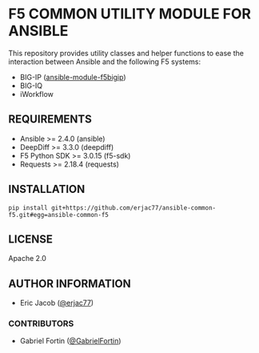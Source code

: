 # F5 COMMON UTILITY MODULE FOR ANSIBLE

This repository provides utility classes and helper functions to ease the interaction between Ansible and the following F5 systems:

* BIG-IP ([ansible-module-f5bigip](https://github.com/erjac77/ansible-module-f5bigip))
* BIG-IQ
* iWorkflow

## REQUIREMENTS

* Ansible >= 2.4.0 (ansible)
* DeepDiff >= 3.3.0 (deepdiff)
* F5 Python SDK >= 3.0.15 (f5-sdk)
* Requests >= 2.18.4 (requests)

## INSTALLATION

```shell
pip install git+https://github.com/erjac77/ansible-common-f5.git#egg=ansible-common-f5
```

## LICENSE

Apache 2.0

## AUTHOR INFORMATION

* Eric Jacob ([@erjac77](https://github.com/erjac77))

### CONTRIBUTORS

* Gabriel Fortin ([@GabrielFortin](https://github.com/GabrielFortin))
